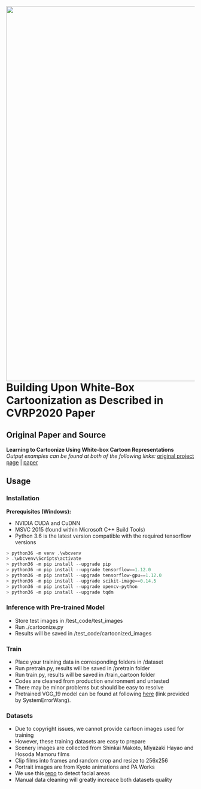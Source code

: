 <img src='paper/shinjuku.jpg' align="left" width=1000>

<hr/>

# Building Upon White-Box Cartoonization as Described in CVRP2020 Paper

## Original Paper and Source

**Learning to Cartoonize Using White-box Cartoon Representations**  
*Output examples can be found at both of the following links:*
[original project page](https://systemerrorwang.github.io/White-box-Cartoonization/) | [paper](https://github.com/SystemErrorWang/White-box-Cartoonization/blob/master/paper/06791.pdf)

## Usage

### Installation

**Prerequisites (Windows):**
- NVIDIA CUDA and CuDNN
- MSVC 2015 (found within Microsoft C++ Build Tools)
- Python 3.6 is the latest version compatible with the required tensorflow versions

```powershell
> python36 -m venv .\wbcvenv
> .\wbcvenv\Scripts\activate
> python36 -m pip install --upgrade pip
> python36 -m pip install --upgrade tensorflow==1.12.0
> python36 -m pip install --upgrade tensorflow-gpu==1.12.0
> python36 -m pip install --upgrade scikit-image==0.14.5
> python36 -m pip install --upgrade opencv-python
> python36 -m pip install --upgrade tqdm
```

### Inference with Pre-trained Model

- Store test images in /test_code/test_images
- Run ./cartoonize.py
- Results will be saved in /test_code/cartoonized_images

### Train

- Place your training data in corresponding folders in /dataset
- Run pretrain.py, results will be saved in /pretrain folder
- Run train.py, results will be saved in /train_cartoon folder
- Codes are cleaned from production environment and untested
- There may be minor problems but should be easy to resolve
- Pretrained VGG_19 model can be found at following [here](https://drive.google.com/file/d/1j0jDENjdwxCDb36meP6-u5xDBzmKBOjJ/view?usp=sharing) (link provided by SystemErrorWang).

### Datasets

- Due to copyright issues, we cannot provide cartoon images used for training
- However, these training datasets are easy to prepare
- Scenery images are collected from Shinkai Makoto, Miyazaki Hayao and Hosoda Mamoru films
- Clip films into frames and random crop and resize to 256x256
- Portrait images are from Kyoto animations and PA Works
- We use this [repo](https://github.com/nagadomi/lbpcascade_animeface) to detect facial areas
- Manual data cleaning will greatly increace both datasets quality

<!-- ## License

TODO replace as necessary

[]: # Copyright (C) Xinrui Wang, Jinze Yu. All rights reserved. Licensed under the CC BY-NC-SA 4.0 license (https://creativecommons.org/licenses/by-nc-sa/4.0/legalcode).

-->

<!-- ## Citation

TODO replace as necessary

If you use this code for your research, please cite our [paper](https://systemerrorwang.github.io/White-box-Cartoonization/):

@InProceedings{Wang_2020_CVPR,
author = {Wang, Xinrui and Yu, Jinze},
title = {Learning to Cartoonize Using White-Box Cartoon Representations},
booktitle = {IEEE/CVF Conference on Computer Vision and Pattern Recognition (CVPR)},
month = {June},
year = {2020}
}

-->
